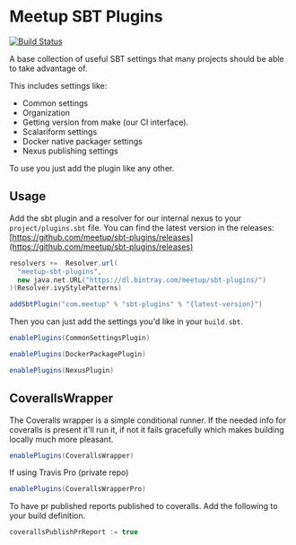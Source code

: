 # Meetup SBT Plugins

[![Build Status](https://travis-ci.org/meetup/sbt-plugins.svg?branch=master)](https://travis-ci.org/meetup/sbt-plugins)

A base collection of useful SBT settings that many projects should be able to take advantage of.

This includes settings like:

* Common settings
 * Organization
 * Getting version from make (our CI interface).
 * Scalariform settings
* Docker native packager settings
* Nexus publishing settings

To use you just add the plugin like any other.

## Usage

Add the sbt plugin and a resolver for our internal nexus to your `project/plugins.sbt` file.  You can find the latest version in the releases: [https://github.com/meetup/sbt-plugins/releases](https://github.com/meetup/sbt-plugins/releases)

```scala
resolvers +=  Resolver.url(
  "meetup-sbt-plugins",
  new java.net.URL("https://dl.bintray.com/meetup/sbt-plugins/")
)(Resolver.ivyStylePatterns)

addSbtPlugin("com.meetup" % "sbt-plugins" % "{latest-version}")
```

Then you can just add the settings you'd like in your `build.sbt`.

```scala
enablePlugins(CommonSettingsPlugin)
```

```scala
enablePlugins(DockerPackagePlugin)
```

```scala
enablePlugins(NexusPlugin)
```


## CoverallsWrapper

The Coveralls wrapper is a simple conditional runner.  If the needed
info for coveralls is present it'll run it, if not it fails gracefully
which makes building locally much more pleasant.

```scala
enablePlugins(CoverallsWrapper)
```

If using Travis Pro (private repo)

```scala
enablePlugins(CoverallsWrapperPro)
```

To have pr published reports published to coveralls. Add the following to your
build definition.

```scala
coverallsPublishPrReport := true
```
